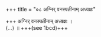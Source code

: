 +++
title = "०८ अग्निर् वनस्पतीनाम् अध्यक्षः"

+++
अग्निर् वनस्पतीनाम् अध्यक्षः ।  
(…) ॥ +++(see 1bcd)+++